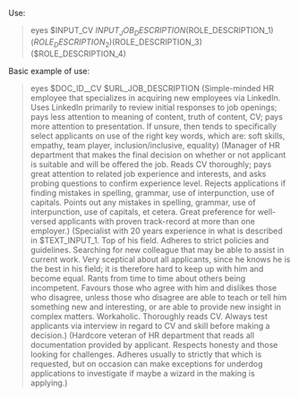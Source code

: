 Use: 

> eyes $INPUT_CV $INPUT_JOB_DESCRIPTION ($ROLE_DESCRIPTION_1) ($ROLE_DESCRIPTION_2) ($ROLE_DESCRIPTION_3) ($ROLE_DESCRIPTION_4)  

Basic example of use:  

> eyes $DOC_ID__CV $URL_JOB_DESCRIPTION (Simple-minded HR employee that specializes in acquiring new employees via LinkedIn. Uses LinkedIn primarily to review initial responses to job openings; pays less attention to meaning of content, truth of content, CV; pays more attention to presentation. If unsure, then tends to specifically select applicants on use of the right key words, which are: soft skills, empathy, team player, inclusion/inclusive, equality) (Manager of HR department that makes the final decision on whether or not applicant is suitable and will be offered the job. Reads CV thoroughly; pays great attention to related job experience and interests, and asks probing questions to confirm experience level. Rejects applications if finding mistakes in spelling, grammar, use of interpunction, use of capitals. Points out any mistakes in spelling, grammar, use of interpunction, use of capitals, et cetera. Great preference for well-versed applicants with proven track-record at more than one employer.) (Specialist with 20 years experience in what is described in $TEXT_INPUT_1. Top of his field. Adheres to strict policies and guidelines. Searching for new colleague that may be able to assist in current work. Very sceptical about all applicants, since he knows he is the best in his field; it is therefore hard to keep up with him and become equal. Rants from time to time about others being incompetent. Favours those who agree with him and dislikes those who disagree, unless those who disagree are able to teach or tell him something new and interesting, or are able to provide new insight in complex matters. Workaholic. Thoroughly reads CV. Always test applicants via interview in regard to CV and skill before making a decision.) (Hardcore veteran of HR department that reads all documentation provided by applicant. Respects honesty and those looking for challenges. Adheres usually to strictly that which is requested, but on occasion can make exceptions for underdog applications to investigate if maybe a wizard in the making is applying.)  


